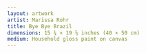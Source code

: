```yaml
---
layout: artwork
artist: Marissa Rohr
title: Bye Bye Brazil
dimensions: 15 ¾ × 19 ⅝ inches (40 × 50 cm)
medium: Household gloss paint on canvas
---
```


<script>
const WIDTH = 800;
const HEIGHT = 1000;
const SCALE = 0.8;
const RENDERER = 'P2D';
const SEED = 0;

const COLORS = [
  '#1d1d1d',  // black
  '#ebebeb',  // white
  '#f28178',  // coral
  '#c62301',  // red
  '#d9e117',  // yellow
  '#a9dec1',  // mint
  '#a0d5e3',  // baby blue
  '#2b294c',  // dark blue
  '#7bccb8',  // green
  '#e7d7cd',  // light pink
  '#edc7b7',  // dark pink
  '#b4b4b4',  // grey
  '#730747',  // purple
  '#f0b600',  // orange
  '#92aadf',  // blue
  '#283b2b',  // dark green
  '#a55223',  // brown
];

function preload() {
  seed = SEED;
}

function sketch() {
  canvas.elt.setAttribute("title", `Seed: ${seed}`);

  pg.clear();
  
  for (let i = 0; i < 800; i += 100) {
    for (let j = 0; j < 1000; j += 100) {
      pg.strokeWeight(6);
      pg.stroke('#ebebeb');
      pg.fill(random(COLORS));
      pg.square(i, j, 100);

      let x = random();
      let gutter = 3;

      pg.strokeWeight(10);
      pg.fill(random(COLORS));
      let diameter = 200 - 10 - 2 * gutter;

      if (x < 0.15) {
        pg.arc(i + gutter, j + gutter, diameter, diameter, 0, HALF_PI);
      } else if (x < 0.30) {
        pg.arc(i + 100 - gutter, j + gutter, diameter, diameter, HALF_PI, PI);
      } else if (x < 0.45) {
        pg.arc(i + 100 - gutter, j + 100 - gutter, diameter, diameter, PI, PI + HALF_PI);
      } else if (x < 0.60) {
        pg.arc(i + gutter, j + 100 - gutter, diameter, diameter, PI + HALF_PI, TWO_PI);
      }
    }
  }

  image(pg, 0, 0, WIDTH, HEIGHT);
}

function drawQuadrantArc(i, j, diameter, radius, gutter, start, stop) {
  pg.arc(i + gutter, j + gutter, diameter - 10, diameter - 10, start, stop);
  pg.arc(i + gutter, j + gutter, diameter + 10, diameter + 10, start + 0.078 * PI, stop - 0.078 * PI);

  pg.line(i + gutter, j + gutter, i + gutter, j + gutter + radius - 5);
  pg.line(i + gutter, j + gutter, i + gutter + radius - 5, j + gutter);
  pg.line(i + 100 - gutter, j + 100 - gutter, i + 100 - gutter, j + 100 - gutter - 69.98);
  pg.line(i + 100 - gutter, j + 100 - gutter, i + 100 - gutter - 69.98, j + 100 - gutter);
}
</script>